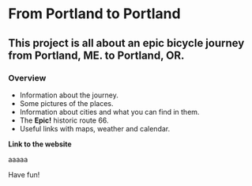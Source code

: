 # From Portland to Portland

## This project is all about an epic bicycle journey from Portland, ME. to Portland, OR.

### Overview

* Information about the journey.
* Some pictures of the places.
* Information about cities and what you can find in them.
* The **Epic!** historic route 66.
* Useful links with maps, weather and calendar.

**Link to the website**

aaaaa


Have fun!

